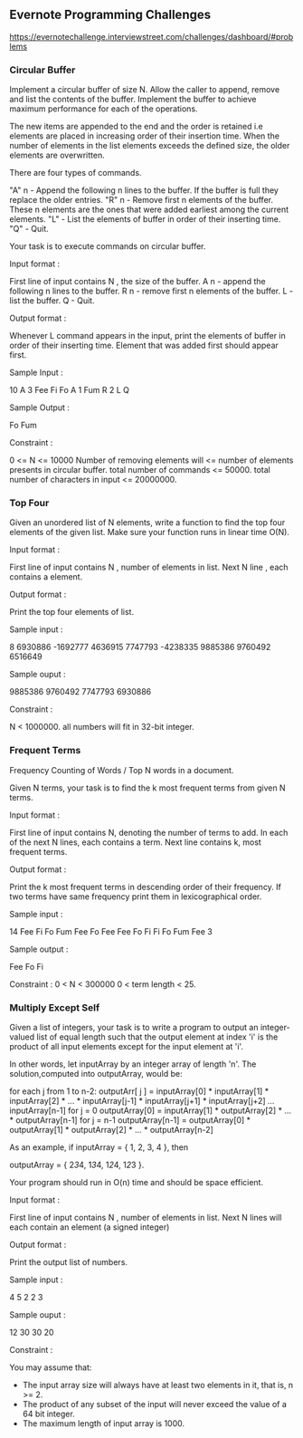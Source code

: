 ## Evernote Programming Challenges
https://evernotechallenge.interviewstreet.com/challenges/dashboard/#problems

### Circular Buffer

Implement a circular buffer of size N. Allow the caller to append, remove and list the contents of the buffer. Implement the buffer to achieve maximum performance for each of the operations.

The new items are appended to the end and the order is retained i.e elements are placed in increasing order of their insertion time. When the number of elements in the list elements exceeds the defined size, the older elements are overwritten.
 
There are four types of commands.
 
"A"  n -  Append the following n lines to the buffer. If the buffer is full they replace the older entries.
"R"  n -  Remove first n elements of the buffer. These n elements are the ones that were added earliest among the current elements.
"L"   - List the elements of buffer in order of their inserting time.
"Q"  - Quit.  
 
Your task is to execute commands on circular buffer.
 
Input format :
 
First line of input contains N ,  the size of the buffer.
A n  - append the following n lines to the buffer.
R n - remove first n elements of the buffer.
L - list the buffer.
Q - Quit.
 
Output format :
 
Whenever  L command appears in the input, print the elements of buffer in order of their inserting time. Element that was added first should appear first. 
 
Sample Input :
 
10
A 3
Fee
Fi
Fo
A 1
Fum
R 2
L
Q
 
Sample Output :
 
Fo
Fum
 
Constraint :
 
0 <= N <= 10000
Number of removing elements will <= number of elements presents in circular buffer.
total number of commands <= 50000.
total number of characters in input <= 20000000.

### Top Four

Given an unordered list of N elements, write a function to find the top four elements of the given list. Make sure your function runs in linear time O(N).
 
Input format :
 
First line of input contains N , number of elements in list.
Next N line , each contains a element.
 
Output format :
 
Print the top four elements of list.
 
Sample input :
 
8
6930886
-1692777
4636915
7747793
-4238335
9885386
9760492
6516649
 
Sample ouput :
 
9885386
9760492
7747793
6930886
 
Constraint :
 
N < 1000000.
all numbers will fit  in 32-bit integer.

### Frequent Terms

Frequency Counting of Words / Top N words in a document.
 
Given N terms, your task is to find the k most frequent terms from given N terms.
 
Input format :
 
First line of input contains N, denoting the number of terms to add.
In each of the next N lines, each contains a term.
Next line contains k, most frequent terms.
 
Output format :
 
Print the k most frequent terms in descending order of their frequency. If two terms have same frequency print them in lexicographical order.
 
Sample input :
 
14
Fee
Fi
Fo
Fum
Fee
Fo
Fee 
Fee
Fo
Fi
Fi
Fo
Fum
Fee
3
 
Sample output :
 
Fee
Fo
Fi
 
Constraint :
0 < N < 300000 
0 < term length < 25.

### Multiply Except Self

Given a list of integers, your task is to write a program to output an integer-valued list of equal length such that the output element at index 'i' is the product of all input elements except for the input element at 'i'.
 
In other words, let inputArray by an integer array of length 'n'.  The solution,computed into outputArray, would be:
 
for each j from 1 to n-2:
               outputArr[ j ] = inputArray[0] * inputArray[1] * inputArray[2] * ... * inputArray[j-1] * inputArray[j+1] * inputArray[j+2] *...* inputArray[n-1]
for j = 0
               outputArray[0] = inputArray[1] * outputArray[2] * ... * outputArray[n-1]
for j = n-1
               outputArray[n-1] = outputArray[0] * outputArray[1] * outputArray[2] * ... * outputArray[n-2]        
 
As an example, if inputArray = { 1, 2, 3, 4 }, then
 
outputArray = { 2*3*4, 1*3*4, 1*2*4, 1*2*3 }.
 
Your program should run in O(n) time and should be space efficient.
 
Input format :
 
First line of input contains N , number of elements in list.
Next N lines will each contain an element (a signed integer)
 
Output format :
 
Print the output list of numbers.
 
Sample input :
 
4
5
2
2
3
 
Sample ouput :
 
12
30
30
20
 
Constraint :

You may assume that:
 
 - The input array size will always have at least two elements in it, that is, n >= 2.
 - The product of any subset of the input will never exceed the value of a 64 bit integer.
 - The maximum length of input array is 1000.